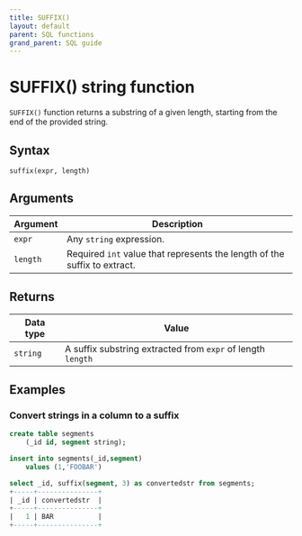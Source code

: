 ```yaml
---
title: SUFFIX()
layout: default
parent: SQL functions
grand_parent: SQL guide
---
```


# SUFFIX() string function

`SUFFIX()` function returns a substring of a given length, starting from the end of the provided string.

## Syntax

```
suffix(expr, length)
```

## Arguments

| Argument | Description |
|---|---|
| `expr` | Any `string` expression. |
| `length` | Required `int` value that represents the length of the suffix to extract. |

## Returns

| Data type | Value |
|---|---|
| `string` | A suffix substring extracted from `expr` of length `length` |


## Examples

### Convert strings in a column to a suffix

```sql
create table segments
    (_id id, segment string);

insert into segments(_id,segment)
    values (1,'FOOBAR')

select _id, suffix(segment, 3) as convertedstr from segments;
+-----+---------------+
| _id | convertedstr  |
+-----+---------------+
|   1 | BAR           |
+-----+---------------+
```